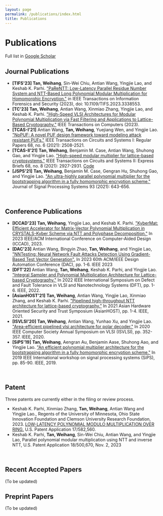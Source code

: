 ```yaml
---
layout: page
permalink: /publications/index.html
title: Publications
---
```


# Publications

Full list in [Google Scholar](https://scholar.google.com/citations?user=RDg-ujcAAAAJ&hl=en)

## Journal Publications

- **[TIFS'23] Tan, Weihang**, Sin-Wei Chiu, Antian Wang, Yingjie Lao, and Keshab K. Parhi. ["PaReNTT: Low-Latency Parallel Residue Number System and NTT-Based Long Polynomial Modular Multiplication for Homomorphic Encryption."](https://ieeexplore.ieee.org/document/10337752) in IEEE Transactions on Information Forensics and Security (2023), doi: 10.1109/TIFS.2023.3338553.
- **[TC'23]** **Tan, Weihang**, Antian Wang, Xinmiao Zhang, Yingjie Lao, and Keshab K. Parhi. ["High-Speed VLSI Architectures for Modular Polynomial Multiplication via Fast Filtering and Applications to Lattice-Based Cryptography."](https://ieeexplore.ieee.org/abstract/document/10058585?casa_token=A3NzMumuw1QAAAAA:whw-FNaA7fX7FTB6LmGwoCPgbECNmr9b-Cd5lK1rn0vo1t56x46_9r0Mxm5_a5VqiIvcUg) IEEE Transactions on Computers (2023).
- **[TCAS-I'21]** Antian Wang, **Tan, Weihang**, Yuejiang Wen, and Yingjie Lao. ["NoPUF: A novel PUF design framework toward modeling attack resistant PUFs."](https://ieeexplore.ieee.org/abstract/document/9386262?casa_token=pY97NQS2NQgAAAAA:cZ1T6CisqEcherRFbLi8H3YM0bcHviVbUWY1d6Bp_lqHyeBugvpeuzMS9M4stYUA50jfdw) IEEE Transactions on Circuits and Systems I: Regular Papers 68, no. 6 (2021): 2508-2521.
- **[TCAS-II'21]** **Tan, Weihang**, Benjamin M. Case, Antian Wang, Shuhong Gao, and Yingjie Lao. ["High-speed modular multiplier for lattice-based cryptosystems."](https://ieeexplore.ieee.org/abstract/document/9372338?casa_token=ol78pOobJB4AAAAA:OyjLRVsIfNuO8Jg3-9aTo-CWq6Yzmxcn3tfkkDbpLrfR6teaAxv4kxuIYeCmDcZoHv3u3Q) IEEE Transactions on Circuits and Systems II: Express Briefs 68, no. 8 (2021): 2927-2931. [Code](https://github.com/weihangtan/Modular-multiplier)
- **[JSPS'21]** **Tan, Weihang**, Benjamin M. Case, Gengran Hu, Shuhong Gao, and Yingjie Lao. ["An ultra-highly parallel polynomial multiplier for the bootstrapping algorithm in a fully homomorphic encryption scheme."](https://link.springer.com/article/10.1007/s11265-020-01608-0) Journal of Signal Processing Systems 93 (2021): 643-656.

<br>

## Conference Publications

- **[ICCAD'23]** **Tan, Weihang**, Yingjie Lao, and Keshab K. Parhi. ["KyberMat: Efficient Accelerator for Matrix-Vector Polynomial Multiplication in CRYSTALS-Kyber Scheme via NTT and Polyphase Decomposition."](https://ieeexplore.ieee.org/stamp/stamp.jsp?tp=&arnumber=10323839) In 2023 IEEE/ACM International Conference on Computer-Aided Design (ICCAD), 2023. 
- **[DAC'23]** Antian Wang, Bingyin Zhao, **Tan, Weihang**, and Yingjie Lao, ["NNTesting: Neural Network Fault Attacks Detection Using Gradient-Based Test Vector Generation".](https://ieeexplore.ieee.org/abstract/document/10247885)  In 2023 60th ACM/IEEE Design Automation Conference (DAC), pp. 1-6. IEEE 2023
- **[DFT'22]** Antian Wang, **Tan, Weihang**, Keshab K. Parhi, and Yingjie Lao. ["Integral Sampler and Polynomial Multiplication Architecture for Lattice-based Cryptography."](https://ieeexplore.ieee.org/abstract/document/9962361) In 2022 IEEE International Symposium on Defect and Fault Tolerance in VLSI and Nanotechnology Systems (DFT), pp. 1-6. IEEE, 2022.
- **[AsianHOST'21]** **Tan, Weihang**, Antian Wang, Yingjie Lao, Xinmiao Zhang, and Keshab K. Parhi. ["Pipelined high-throughput NTT architecture for lattice-based cryptography."](https://ieeexplore.ieee.org/abstract/document/9699608) In 2021 Asian Hardware Oriented Security and Trust Symposium (AsianHOST), pp. 1-4. IEEE, 2021.
- **[ISVLSI'20]**  **Tan, Weihang**, Antian Wang, Yunhao Xu, and Yingjie Lao. ["Area-efficient pipelined vlsi architecture for polar decoder."](https://ieeexplore.ieee.org/abstract/document/9154910?casa_token=RRG4D84X9gYAAAAA:f5RW9vBv0TEly2PPZRIeuz8em0lIbT9eVg9vZQb0xen19YhH8v1sY-pNBQZBBS1x8F068g) In 2020 IEEE Computer Society Annual Symposium on VLSI (ISVLSI), pp. 352-357. IEEE, 2020.
- **[SiPS'19]**  **Tan, Weihang**, Aengran Au, Benjamin Aase, Shuhong Aao, and Yingjie Lao. ["An efficient polynomial multiplier architecture for the bootstrapping algorithm in a fully homomorphic encryption scheme."](https://ieeexplore.ieee.org/abstract/document/9020592?casa_token=nsvG3vHQwjkAAAAA:sU8Pi5H4F41HKl5wK4M4WxTRwGY8Igdslhns5bJiHOv8Za5PTuO1PWb5infO6T5GhMRMbw) In 2019 IEEE International workshop on signal processing systems (SiPS), pp. 85-90. IEEE, 2019.



<br>



## Patent

Three patents are currently either in the filing or review process.

- Keshab K. Parhi, Xinmiao Zhang, **Tan, Weihang**, Antian Wang and Yingjie Lao., Regents of the University of Minnesota, Ohio State Innovation Foundation and Clemson University Research Foundation, 2023. [LOW-LATENCY POLYNOMIAL MODULO MULTIPLICATION OVER RING.](https://www.freepatentsonline.com/y2023/0236801.html) U.S. Patent Application 17/582,560.
- Keshab K. Parhi, **Tan, Weihang**, Sin-Wei Chiu, Antian Wang, and Yingjie Lao, Parallel
  polynomial modular multiplication using NTT and inverse NTT, U.S. Patent Application 18/500,670, Nov. 2, 2023

<br>



## Recent Accepted Papers

(To be updated)


## Preprint Papers

(To be updated)





